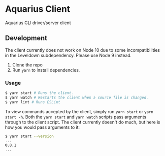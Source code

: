 # Aquarius Client

Aquarius CLI driver/server client

## Development

The client currently does not work on Node 10 due to some incompatibilities in the Leveldown subdependency. Please use Node 9 instead.

1. Clone the repo
1. Run `yarn` to install dependencies.

### Usage

```bash
$ yarn start # Runs the client.
$ yarn watch # Restarts the client when a source file is changed.
$ yarn lint # Runs ESLint
```

To view commands accepted by the client, simply run `yarn start` or `yarn start -h`. Both the `yarn start` and `yarn watch` scripts pass arguments through to the client script. The client currently doesn't do much, but here is how you would pass arguments to it:

```bash
$ yarn start --version
...
0.0.1
...
```
